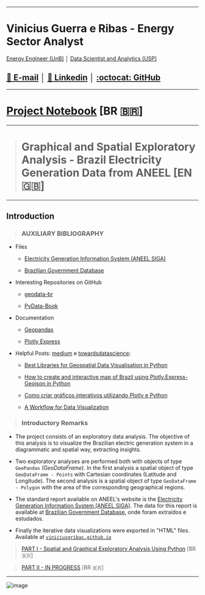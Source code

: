 

---

# Vinicius Guerra e Ribas -  Energy Sector Analyst
[Energy Engineer (UnB)](https://www.unb.br/) │ [Data Scientist and Analytics (USP)](https://www5.usp.br/)


## [📧 E-mail](mailto:viniciusgribas@gmail.com?Subject=%5BANALISE-ESPACIAL-ANEEL%5D%20-%20Contact) │ [:dart: Linkedin](https://www.linkedin.com/in/vinicius-guerra-e-ribas/) │ [:octocat: GitHub](https://github.com/viniciusgribas) 

---

# [Project Notebook](https://github.com/viniciusgribas/Analise_dados_geracao_BR/blob/main/Analise_Geracao_I/Master_Code.ipynb) [BR 🇧🇷] 

---
># Graphical and Spatial Exploratory Analysis - Brazil Electricity Generation Data from ANEEL [EN 🇬🇧] 

---

## Introduction

>### AUXILIARY BIBLIOGRAPHY
- Files

    - [Electricity Generation Information System (ANEEL SIGA)](https://app.powerbi.com/view?r=eyJrIjoiNjc4OGYyYjQtYWM2ZC00YjllLWJlYmEtYzdkNTQ1MTc1NjM2IiwidCI6IjQwZDZmOWI4LWVjYTctNDZhMi05MmQ0LWVhNGU5YzAxNzBlMSIsImMiOjR9)

    - [Brazilian Government Database](https://dados.gov.br/)

- Interesting Repositories on GitHub

    - [geodata-br](https://github.com/tbrugz/geodata-br)
    
    - [PyData-Book](https://github.com/wesm/pydata-book)
 
- Documentation

    - [Geopandas](https://geopandas.org/en/stable/)
    
    - [Plotly Express](https://plotly.github.io/plotly.py-docs/generated/plotly.express.html#module-plotly.express)

- Helpful Posts: [medium](https://medium.com) e [towardsdatascience](https://towardsdatascience.com):

    - [Best Libraries for Geospatial Data Visualisation in Python](https://towardsdatascience.com/best-libraries-for-geospatial-data-visualisation-in-python-d23834173b35)

    - [How to create and interactive map of Brazil using Plotly.Express-Geojson in Python](https://python.plainenglish.io/how-to-create-a-interative-map-using-plotly-express-geojson-to-brazil-in-python-fb5527ae38fc)
    - [Como criar gráficos interativos utilizando Plotly e Python](https://paulovasconcellos.com.br/como-criar-gr%C3%A1ficos-interativos-utilizando-plotly-e-python-3eb6eda57a2b)
    
    - [A Workflow for Data Visualization](https://towardsdatascience.com/a-workflow-for-data-visualization-c887d57d7ef1)


>### Introductory Remarks


 - The project consists of an exploratory data analysis. The objective of this analysis is to visualize the Brazilian electric generation system in a diagrammatic and spatial way, extracting insights. 

 - Two exploratory analyses are performed both with objects of type `GeoPandas` *(GeoDataFrame)*. In the first analysis a spatial object of type `GeoDataFrame - Points` with Cartesian coordinates (Latitude and Longitude). The second analysis is a spatial object of type `GeoDataFrame - Polygon` with the area of the corresponding geographical regions.

 - The standard report available on ANEEL's website is the [Electricity Generation Information System (ANEEL SIGA)](https://app.powerbi.com/view?r=eyJrIjoiNjc4OGYyYjQtYWM2ZC00YjllLWJlYmEtYzdkNTQ1MTc1NjM2IiwidCI6IjQwZDZmOWI4LWVjYTctNDZhMi05MmQ0LWVhNGU5YzAxNzBlMSIsImMiOjR9). The data for this report is available at [Brazilian Government Database](https://dados.gov.br/), onde foram extraídos e estudados. 

 - Finally the iterative data visualizations were exported in "HTML" files. Available at [`viniciusgribas.github.io`](https://github.com/viniciusgribas/viniciusgribas.github.io/tree/main/GeracaoANEEL_ParteI)

>[PART I - Spatial and Graphical Exploratory Analysis Using Python](https://github.com/viniciusgribas/Analise_dados_geracao_BR/blob/main/Analise_Geracao_I/Master_Code.ipynb) [BR 🇧🇷] 

>[PART II - IN PROGRESS]() [BR 🇧🇷] 


---
![image](https://user-images.githubusercontent.com/63691577/161199734-349a05b4-dfd6-40af-898a-7a08a3fd513d.png)

